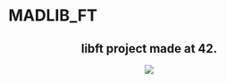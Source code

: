 # MADLIB_FT

<div align="center">
  <h2>libft project made at 42.</h2>
  <img src=https://i0.wp.com/lesoreillescurieuses.com/wp-content/uploads/2021/03/35A1D1FB-8163-4DCD-8DB4-56962AC2DEE6.jpeg?resize=697%2C697&ssl=1>
</div>
